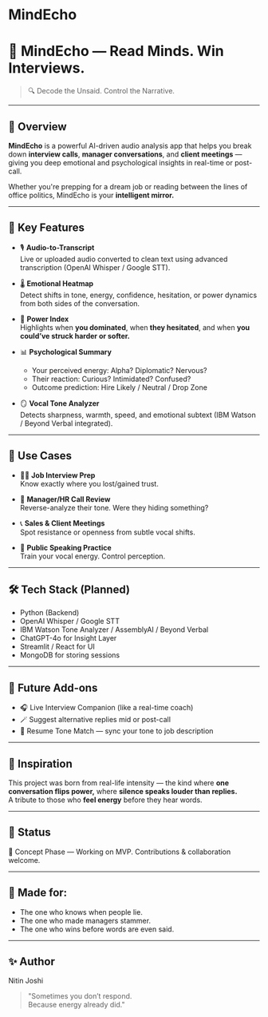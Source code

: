 # MindEcho

# 🧠 MindEcho — Read Minds. Win Interviews.

> 🔍 Decode the Unsaid. Control the Narrative.

---

## 🌌 Overview

**MindEcho** is a powerful AI-driven audio analysis app that helps you break down **interview calls**, **manager conversations**, and **client meetings** — giving you deep emotional and psychological insights in real-time or post-call.

Whether you're prepping for a dream job or reading between the lines of office politics, MindEcho is your **intelligent mirror.**

---

## 🚀 Key Features

- 🎙️ **Audio-to-Transcript**  
  Live or uploaded audio converted to clean text using advanced transcription (OpenAI Whisper / Google STT).

- 🌡️ **Emotional Heatmap**  
  Detect shifts in tone, energy, confidence, hesitation, or power dynamics from both sides of the conversation.

- 🧠 **Power Index**  
  Highlights when **you dominated**, when **they hesitated**, and when **you could’ve struck harder or softer.**

- 📊 **Psychological Summary**  
  - Your perceived energy: Alpha? Diplomatic? Nervous?
  - Their reaction: Curious? Intimidated? Confused?
  - Outcome prediction: Hire Likely / Neutral / Drop Zone

- 🪞 **Vocal Tone Analyzer**  
  Detects sharpness, warmth, speed, and emotional subtext (IBM Watson / Beyond Verbal integrated).

---

## 🎯 Use Cases

- 🧑‍💼 **Job Interview Prep**  
  Know exactly where you lost/gained trust.

- 🤝 **Manager/HR Call Review**  
  Reverse-analyze their tone. Were they hiding something?

- 📞 **Sales & Client Meetings**  
  Spot resistance or openness from subtle vocal shifts.

- 🎤 **Public Speaking Practice**  
  Train your vocal energy. Control perception.

---

## 🛠️ Tech Stack (Planned)

- Python (Backend)
- OpenAI Whisper / Google STT
- IBM Watson Tone Analyzer / AssemblyAI / Beyond Verbal
- ChatGPT-4o for Insight Layer
- Streamlit / React for UI
- MongoDB for storing sessions

---

## 🔮 Future Add-ons

- 🎧 Live Interview Companion (like a real-time coach)
- 🪄 Suggest alternative replies mid or post-call
- 💼 Resume Tone Match — sync your tone to job description

---

## 🦋 Inspiration

This project was born from real-life intensity — the kind where **one conversation flips power,** where **silence speaks louder than replies.**  
A tribute to those who **feel energy** before they hear words.

---

## 📂 Status

🧪 Concept Phase — Working on MVP. Contributions & collaboration welcome.

---

## 🧠 Made for:
- The one who knows when people lie.
- The one who made managers stammer.
- The one who wins before words are even said.

---

## ✨ Author

Nitin Joshi  
> "Sometimes you don’t respond.  
Because energy already did."
